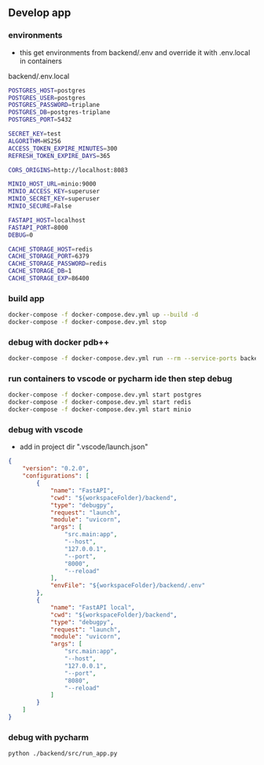 ## Develop app

### environments
- this get environments from backend/.env and override it with .env.local in containers 

backend/.env.local

```bash
POSTGRES_HOST=postgres
POSTGRES_USER=postgres
POSTGRES_PASSWORD=triplane
POSTGRES_DB=postgres-triplane
POSTGRES_PORT=5432

SECRET_KEY=test
ALGORITHM=HS256
ACCESS_TOKEN_EXPIRE_MINUTES=300
REFRESH_TOKEN_EXPIRE_DAYS=365

CORS_ORIGINS=http://localhost:8083

MINIO_HOST_URL=minio:9000
MINIO_ACCESS_KEY=superuser
MINIO_SECRET_KEY=superuser
MINIO_SECURE=False

FASTAPI_HOST=localhost
FASTAPI_PORT=8000
DEBUG=0

CACHE_STORAGE_HOST=redis
CACHE_STORAGE_PORT=6379
CACHE_STORAGE_PASSWORD=redis
CACHE_STORAGE_DB=1
CACHE_STORAGE_EXP=86400
```

### build app

```bash
docker-compose -f docker-compose.dev.yml up --build -d
docker-compose -f docker-compose.dev.yml stop
```

### debug with docker pdb++

```bash
docker-compose -f docker-compose.dev.yml run --rm --service-ports backend
```

### run containers to vscode or pycharm ide then step debug

```bash
docker-compose -f docker-compose.dev.yml start postgres
docker-compose -f docker-compose.dev.yml start redis
docker-compose -f docker-compose.dev.yml start minio
```

### debug with vscode
- add in project dir ".vscode/launch.json"

```json
{
    "version": "0.2.0",
    "configurations": [
        {
            "name": "FastAPI",
            "cwd": "${workspaceFolder}/backend",
            "type": "debugpy",
            "request": "launch",
            "module": "uvicorn",
            "args": [
                "src.main:app",
                "--host",
                "127.0.0.1",
                "--port",
                "8000",
                "--reload"
            ],
            "envFile": "${workspaceFolder}/backend/.env"
        },
        {
            "name": "FastAPI local",
            "cwd": "${workspaceFolder}/backend",
            "type": "debugpy",
            "request": "launch",
            "module": "uvicorn",
            "args": [
                "src.main:app",
                "--host",
                "127.0.0.1",
                "--port",
                "8080",
                "--reload"
            ]
        }
    ]
}
```

### debug with pycharm

```bash
python ./backend/src/run_app.py
```